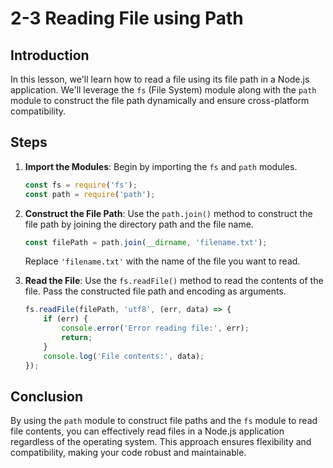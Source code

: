 # 2-3 Reading File using Path

## Introduction

In this lesson, we'll learn how to read a file using its file path in a Node.js application. We'll leverage the `fs` (File System) module along with the `path` module to construct the file path dynamically and ensure cross-platform compatibility.

## Steps

1. **Import the Modules**: Begin by importing the `fs` and `path` modules.

    ```javascript
    const fs = require('fs');
    const path = require('path');
    ```

2. **Construct the File Path**: Use the `path.join()` method to construct the file path by joining the directory path and the file name.

    ```javascript
    const filePath = path.join(__dirname, 'filename.txt');
    ```

    Replace `'filename.txt'` with the name of the file you want to read.

3. **Read the File**: Use the `fs.readFile()` method to read the contents of the file. Pass the constructed file path and encoding as arguments.

    ```javascript
    fs.readFile(filePath, 'utf8', (err, data) => {
        if (err) {
            console.error('Error reading file:', err);
            return;
        }
        console.log('File contents:', data);
    });
    ```

## Conclusion

By using the `path` module to construct file paths and the `fs` module to read file contents, you can effectively read files in a Node.js application regardless of the operating system. This approach ensures flexibility and compatibility, making your code robust and maintainable.
